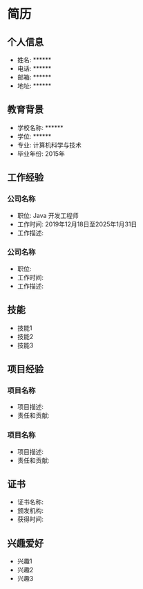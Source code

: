 # 简历

## 个人信息
- 姓名: \*\*\*\*\*\*
- 电话: \*\*\*\*\*\*
- 邮箱: \*\*\*\*\*\*
- 地址: \*\*\*\*\*\*

## 教育背景
- 学校名称: \*\*\*\*\*\*
- 学位: \*\*\*\*\*\*
- 专业: 计算机科学与技术
- 毕业年份: 2015年

## 工作经验
### 公司名称
- 职位: Java 开发工程师
- 工作时间: 2019年12月18日至2025年1月31日
- 工作描述: 

### 公司名称
- 职位: 
- 工作时间: 
- 工作描述: 

## 技能
- 技能1
- 技能2
- 技能3

## 项目经验
### 项目名称
- 项目描述: 
- 责任和贡献: 

### 项目名称
- 项目描述: 
- 责任和贡献: 

## 证书
- 证书名称: 
- 颁发机构: 
- 获得时间: 

## 兴趣爱好
- 兴趣1
- 兴趣2
- 兴趣3